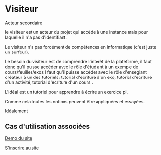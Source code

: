 # Visiteur

Acteur secondaire

le visiteur est un acteur du projet qui accède à une instance mais pour laquelle il n'a pas d'identifiant.

Le visiteur n'a pas forcément de compétences en informatique (c'est juste un surfeur).

Le besoin du visiteur est de comprendre l'intérêt de la plateforme,
il faut donc qu'il puisse accéder avec le rôle d'étudiant à un exemple de cours/feuilles/exos
l faut qu'il puisse accèder avec le rôle d'ensegiant créateur à un des tutoriels: tutorial d'ecriture d'un exo, tutorial d'ecriture d'un activité, tutorial d'ecriture d'un cours .

L'idéal est un tutoriel pour apprendre à écrire un exercice pl.

Comme cela toutes les notions peuvent être appliquées et essayées.

Idéalement  

## Cas d'utilisation associées

[Demo du site](../casutilisation/visiteur/demo.md)

[S'inscrire au site](../casutilisation/visiteur/inscription.md)


